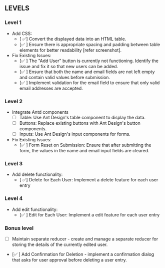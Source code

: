 ## LEVELS

### Level 1 
- Add CSS:
	- [ ✅] Convert the displayed data into an HTML table.
	- [✅ ] Ensure there is appropriate spacing and padding between table elements for better readability [refer screenshot].
- Fix Existing Issues:
	- [✅ ] The "Add User" button is currently not functioning. Identify the issue and fix it so that new users can be added.
	- [✅ ] Ensure that both the name and email fields are not left empty and contain valid values before submission.
	- [✅ ] Implement validation for the email field to ensure that only valid email addresses are accepted.
### Level 2
- Integrate Antd components
	- [ ] Table: Use Ant Design's table component to display the data.
	- [ ] Buttons: Replace existing buttons with Ant Design's button components.
	- [ ] Inputs: Use Ant Design's input components for forms.
- Fix Existing Issues: 
	- [✅ ] Form Reset on Submission: Ensure that after submitting the form, the values in the name and email input fields are cleared.

### Level 3
- Add delete functionality:
	- [ ✅] Delete for Each User: Implement a delete feature for each user entry

### Level 4
- Add edit functionality:
	- [✅ ] Edit for Each User: Implement a edit feature for each user entry


### Bonus level
- [ ] Maintain separate reducer - create and manage a separate reducer for storing the details of the currently edited user.
- [✅ ] Add Confirmation for Deletion - implement a confirmation dialog that asks for user approval before deleting a user entry.
